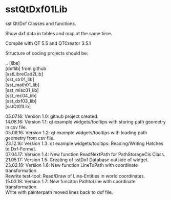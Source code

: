 # sstQtDxf01Lib

sst Qt/Dxf Classes and functions.

Show dxf data in tables and map at the same time.

Compile with QT 5.5 and QTCreator 3.5.1

Structure of coding projects should be:

.. [libs]  <BR>
   [dxflib] from github <BR>
   [sstLibreCad2Lib] <BR>
   [sst_str01_lib]  <BR>
   [sst_math01_lib]  <BR>
   [sst_misc01_lib]  <BR>
   [sst_rec04_lib]  <BR>
   [sst_dxf03_lib]  <BR>
   [sstQt01Lib]  <BR>

05.07.16: Version 1.0: github project created. <BR>
14.08.16: Version 1.1: qt example widgets/tooltips with storing path geometry in csv file. <BR>
05.09.16: Version 1.2: qt example widgets/tooltips with loading path geometry from csv file. <BR>
23.12.16: Version 1.3: qt example widgets/tooltips: Reading/Writing Hatches to Dxf-Format. <BR>
07.04.17: Version 1.4: New function ReadNextPath for PathStorageCls Class. <BR>
21.05.17: Version 1.5: Creating of sstDxf Database outside of widget. <BR>
23.02.18: Version 1.6: New function LineToPath with coordinate transformation. <BR>
                       Rewrite test-tool: Read/Draw of Line-Entities in world coordinates. <BR>
15.03.18: Version 1.7: New funciton PathtoLine with coordinate transformation. <BR>
                       Write with painterpath moved lines back to dxf file. <BR>
